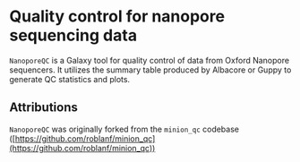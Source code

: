 # Quality control for nanopore sequencing data

`NanoporeQC` is a Galaxy tool for quality control of data from Oxford Nanopore
sequencers. It utilizes the summary table produced by Albacore or Guppy to
generate QC statistics and plots.

## Attributions

`NanoporeQC` was originally forked from the `minion_qc` codebase
([https://github.com/roblanf/minion_qc](https://github.com/roblanf/minion_qc))

